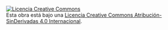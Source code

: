 <a rel="license" href="http://creativecommons.org/licenses/by-nd/4.0/"><img alt="Licencia Creative Commons" style="border-width:0" src="https://i.creativecommons.org/l/by-nd/4.0/88x31.png" /></a><br />Esta obra está bajo una <a rel="license" href="http://creativecommons.org/licenses/by-nd/4.0/">Licencia Creative Commons Atribución-SinDerivadas 4.0 Internacional</a>.
